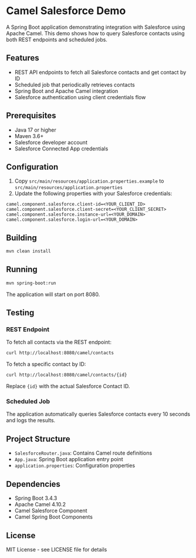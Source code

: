 # Camel Salesforce Demo

A Spring Boot application demonstrating integration with Salesforce using Apache Camel. This demo shows how to query Salesforce contacts using both REST endpoints and scheduled jobs.

## Features

- REST API endpoints to fetch all Salesforce contacts and get contact by ID
- Scheduled job that periodically retrieves contacts
- Spring Boot and Apache Camel integration
- Salesforce authentication using client credentials flow

## Prerequisites

- Java 17 or higher
- Maven 3.6+
- Salesforce developer account
- Salesforce Connected App credentials

## Configuration

1. Copy `src/main/resources/application.properties.example` to `src/main/resources/application.properties`
2. Update the following properties with your Salesforce credentials:
```properties
camel.component.salesforce.client-id=<YOUR_CLIENT_ID>
camel.component.salesforce.client-secret=<YOUR_CLIENT_SECRET>
camel.component.salesforce.instance-url=<YOUR_DOMAIN>
camel.component.salesforce.login-url=<YOUR_DOMAIN>
```

## Building

```bash
mvn clean install
```

## Running

```bash
mvn spring-boot:run
```

The application will start on port 8080.

## Testing

### REST Endpoint
To fetch all contacts via the REST endpoint:
```bash
curl http://localhost:8080/camel/contacts
```
To fetch a specific contact by ID:
```bash
curl http://localhost:8080/camel/contacts/{id}
```
Replace `{id}` with the actual Salesforce Contact ID.

### Scheduled Job
The application automatically queries Salesforce contacts every 10 seconds and logs the results.

## Project Structure

- `SalesforceRouter.java`: Contains Camel route definitions
- `App.java`: Spring Boot application entry point
- `application.properties`: Configuration properties

## Dependencies

- Spring Boot 3.4.3
- Apache Camel 4.10.2
- Camel Salesforce Component
- Camel Spring Boot Components

## License

MIT License - see LICENSE file for details